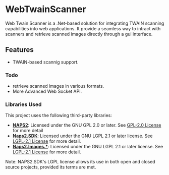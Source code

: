 # WebTwainScanner
Web Twain Scanner is a .Net-based solution for integrating TWAIN scanning capabilities into web applications. It provide a seamless way to intract with scanners and retrieve scanned images directly through a gui interface.

## Features
- TWAIN-based scannig support.

### Todo
- retrieve scanned images in various formats.
- More Advanced Web Socket API.

### Libraries Used
This project uses the following third-party libraries:
- **[NAPS2](https://github.com/cyanfish/naps2)**: Licensed under the GNU GPL 2.0 or later. See [GPL-2.0 License](https://www.gnu.org/licenses/old-licenses/gpl-2.0.html) for more detail
- **[Naps2.SDK](https://github.com/cyanfish/naps2)**: Licensed under the GNU LGPL 2.1 or later license. See [LGPL-2.1 License](https://www.gnu.org/licenses/old-licenses/lgpl-2.1.html) for more detail.
- **[Naps2.Images.*](https://github.com/cyanfish/naps2)**: Licensed under the GNU LGPL 2.1 or later license. See [LGPL-2.1 License](https://www.gnu.org/licenses/old-licenses/lgpl-2.1.html) for more detail.

Note: NAPS2.SDK's LGPL license allows its use in both open and closed source projects, provided its terms are met.

